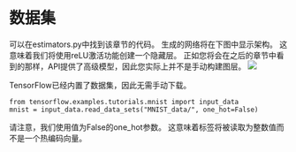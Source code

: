 # 数据集
可以在estimators.py中找到该章节的代码。 生成的网络将在下图中显示架构。 这意味着我们将使用reLU激活功能创建一个隐藏层。 正如您将会在之后的章节中看到的那样，API提供了高级模型，因此您实际上并不是手动构建图层。
![](http://kfcoding-static.oss-cn-hangzhou.aliyuncs.com/gitcourse-TensorFlow_getting_started/dataset-hidden-layer.png)

TensorFlow已经内置了数据集，因此无需手动下载。
```
from tensorflow.examples.tutorials.mnist import input_data
mnist = input_data.read_data_sets("MNIST_data/", one_hot=False)
```
请注意，我们使用值为False的one_hot参数。 这意味着标签将被读取为整数值而不是一个热编码向量。
